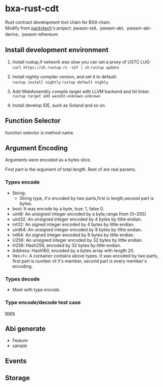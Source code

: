 # bxa-rust-cdt

Rust contract development tool chain for BXA chain.  
Modify from [paritytech](https://github.com/paritytech)'s project: pwasm-std、pwasm-abi、pwasm-abi-derive、pwasm-ethereum

## Install development environment 
1. Install rustup,if network was slow you can set a proxy of USTC LUG:  
`curl https://sh.rustup.rs -sSf | sh`
`rustup update`

2. Install nightly compiler version, and set it to default:   
`rustup install nightly`
`rustup default nighly`  

3. Add WebAssembly compile target with LLVM backend and lld linker.
`rustup target add wasm32-unknown-unknown`

4. Install develop IDE, such as Goland and so on.

## Function Selector

function selector is method name.

## Argument Encoding

Arguments were encoded as a bytes slice.

First part is the argument of total length. Rest of are real params. 

### Types encode
* String:   
  * String type, it's encoded by two parts,first is length,second part is bytes.
* bool: It was encode by a byte, true: 1, false 0.
* uint8: An unsigned integer encoded by a byte,range from [0~255]
* uint32: An unsigned integer encoded by 4 bytes by little endian. 
* int32: An signed integer encoded by 4 bytes by little endian. 
* uint64: An unsigned integer encoded by 8 bytes by little endian. 
* int64: An signed integer encoded by 8 bytes by little endian. 
* U256: An unsigned integer encoded by 32 bytes by little endian. 
* H256: Hash256, encoded by 32 bytes by little endian. 
* Address: Hash160, encoded by a bytes array with length 20. 
* Vec`<T>`: A container contains above types. It was encoded by two parts, first part is number of it's member, second part is every member's encoding.

### Types decode
* Meet with type encode.

### Type encode/decode test case
[tests](./bxa-abi/src/bxa/tests.rs)

## Abi generate
* Feature
* sample

## Events

## Storage